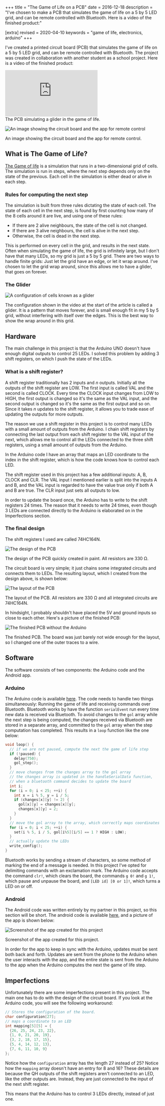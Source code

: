 +++
title = "The Game of Life on a PCB"
date = 2016-12-18
description = "I've chosen to make a PCB that simulates the game of life on a 5 by 5 LED grid, and can be remote controlled with Bluetooth. Here is a video of the finished product:"

[extra]
revised = 2020-04-10
keywords = "game of life, electronics, arduino"
+++


I've created a printed circuit board (PCB) that simulates the game of life on a
5&nbsp;by&nbsp;5 LED grid, and can be remote controlled with Bluetooth.  The project was
created in collaboration with another student as a school project.  Here is a video of
the finished product:

<!-- more -->

<iframe class="youtube-4-3" src="https://www.youtube.com/embed/m9UT01vAzbw" frameborder="0" allowfullscreen></iframe>
<div class="caption">
  The PCB simulating a glider in the game of life.
</div>

<div class="tm15"></div>

![An image showing the circuit board and the app for remote control](gol.jpg)
<div class="caption">
  An image showing the circuit board and the app for remote control.
</div>

## What is The Game of Life?

[The Game of life][gol] is a simulation that runs in a two-dimensional grid of cells.
The simulation is run in steps, where the next step depends only on the state of the
previous. Each cell in the simulation is either dead or alive in each step.

### Rules for computing the next step

The simulation is built from three rules dictating the state of each cell.  The state of
each cell in the next step, is found by first counting how many of the 8 cells around it
are live, and using one of these rules:

 * If there are 2 alive neighbours, the state of the cell is not changed.
 * If there are 3 alive neighbours, the cell is alive in the next step.
 * Otherwise, the cell is dead in the next step.

This is performed on every cell in the grid, and results in the next state.
Often when simulating the game of life, the grid is infinitely large, but I
don't have that many LEDs, so my grid is just a 5&nbsp;by&nbsp;5 grid. There
are two ways to handle finite grids: Just let the grid have an edge, or let
it wrap around.  I've chosen to let the grid wrap around, since this allows
me to have a glider, that goes on forever.

### The Glider
![A configuration of cells known as a glider](glider.gif)

The configuration shown in the video at the start of the article is called a glider. It
is a pattern that moves forever, and is small enough fit in my 5&nbsp;by&nbsp;5 grid,
without interfering with itself over the edges.  This is the best way to show the wrap
around in this grid.

## Hardware

The main challenge in this project is that the Arduino UNO doesn't have enough digital
outputs to control 25 LEDs. I solved this problem by adding 3 shift registers, on which I
push the state of the LEDs.

### What is a shift register?

A shift register traditionally has 2 inputs and *n* outputs. Initially all the outputs of
the shift register are LOW. The first input is called VAL and the second is called CLOCK.
Every time the CLOCK input changes from LOW to HIGH, the first output is changed so it's
the same as the VAL input, and the second output is changed so it's the same as the first
output and so on.  Since it takes *n* updates to the shift register, it allows you
to trade ease of updating the outputs for more outputs.

The reason we use a shift register in this project is to control many LEDs with a small
amount of outputs from the Arduino. I chain shift registers by connecting the last output
from each shift register to the VAL input of the next, which allows me to control all the
LEDs connected to the three shift registers, using a small amount of outputs from the
Arduino.

In the Arduino code I have an array that maps an LED coordinate to the index in the shift
register, which is how the code knows how to control each LED.

The shift register used in this project has a few additional inputs: A, B, CLOCK and CLR.
The VAL input I mentioned earlier is split into the inputs A and B, and the VAL input is
regarded to have the value true only if both A and B are true. The CLR input just sets
all outputs to low.

In order to update the board once, the Arduino has to write to the shift
registers 24 times. The reason that it needs to write 24 times, even though
3 LEDs are connected directly to the Arduino is elaborated on in the
Imperfections section.

### The final design

The shift registers I used are called 74HC164N.

![The design of the PCB](gol-design.png)
<div class="caption">
  The design of the PCB quickly created in paint. All resistors are 330
  &Omega;.
</div>

The circuit board is very simple; it just chains some integrated circuits and connects
them to LEDs. The resulting layout, which I created from the design above, is shown
below:

![The layout of the PCB](gol-layout.png)
<div class="caption">
  The layout of the PCB. All resistors are 330 &Omega; and all integrated circuits are
  74HC164N.
</div>

In hindsight, I probably shouldn't have placed the 5V and ground inputs so close to each
other. Here's a picture of the finished PCB:

![The finished PCB without the Arduino](gol-pcb-noarduino.jpg)
<div class="caption">
  The finished PCB. The board was just barely not wide enough for the
  layout, so I changed one of the outer traces to a wire.
</div>

## Software

The software consists of two components:  the Arduino code and the Android
app.

### Arduino

The Arduino code is available [here][code]. The code needs to handle two things
simultaneously: Running the game of life and receiving commands over Bluetooth. Bluetooth
works by have the function `serialEvent` run every time new data is received via
Bluetooth. To avoid changes to the `gol` array while the next step is being computed, the
changes received via Bluetooth are stored in a separate array, and committed to the `gol`
array when the step computation has completed. This results in a `loop` function like the
one below:

```c
void loop() {
  // if we are not paused, compute the next the game of life step
  if (!paused) {
    delay(750);
    gol_step();
  }
  // move changes from the changes array to the gol array
  // the changes array is updated in the handleSerialData function,
  // when a bluetooth command decides to update the board
  int i;
  for (i = 0; i < 25; ++i) {
    int x = i % 5, y = i / 5;
    if (changes[x][y] != 2) {
      gol[x][y] = changes[x][y];
      changes[x][y] = 2;
    }
  }
  // move the gol array to the array, which correctly maps coordinates to LEDs
  for (i = 0; i < 25; ++i) {
    set(i % 5, i / 5, gol[i%5][i/5] == 1 ? HIGH : LOW);
  }
  // actually update the LEDs
  write_config();
}
```

Bluetooth works by sending a stream of characters, so some method of marking the end of a
message is needed. In this project I've opted for delimiting commands with an exclamation
mark. The Arduino code accepts the command `clr!`, which clears the board, the commands
`g 0!` and `g 1!`, which pause and unpause the board, and `[LED id] [0 or 1]!`, which
turns a LED on or off.

### Android

The Android code was written entirely by my partner in this project, so this section will
be short. The android code is available [here][android], and a picture of the app is
shown below:

![Screenshot of the app created for this project](gol-android.png)
<div class="caption">
  Screenshot of the app created for this project.
</div>

In order for the app to keep in sync with the Arduino, updates must be sent both back and
forth. Updates are sent from the phone to the Arduino when the user interacts with the
app, and the entire state is sent from the Arduino to the app when the Arduino computes
the next the game of life step.

## Imperfections

Unfortunately there are some imperfections present in this project. The main one has to
do with the design of the circuit board. If you look at the Arduino code, you will see
the following workaround:

```c
// Stores the configuration of the board.
char configuration[27];
// maps a coordinate to an LED
int mapping[5][5] = {
  {26, 25, 24, 23, 22},
  {1, 0, 21, 20, 19},
  {3, 2, 18, 17, 15},
  {5, 4, 14, 12, 13},
  {7, 6, 11, 10, 9}
};
```

Notice how the `configuration` array has the length 27 instead of 25?  Notice how the
`mapping` array doesn't have an entry for 8 and 16?  These details are because the QH
outputs of the shift registers aren't connected to an LED, like the other outputs are.
Instead, they are just connected to the input of the next shift register.

This means that the Arduino has to control 3 LEDs directly, instead of just one.

[gol]: https://en.wikipedia.org/wiki/Game_of_life
[code]: https://github.com/Darksonn/gol-pcb-arduino
[android]: https://github.com/Darksonn/gol-pcb-android
